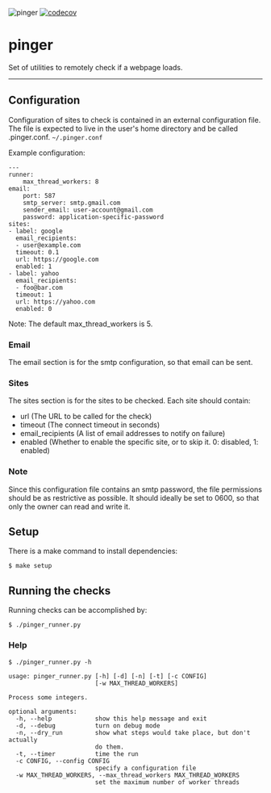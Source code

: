 ![pinger](https://github.com/clarke/pinger/workflows/pinger/badge.svg) [![codecov](https://codecov.io/gh/clarke/pinger/branch/master/graph/badge.svg)](https://codecov.io/gh/clarke/pinger)

# pinger

Set of utilities to remotely check if a webpage loads.

---

## Configuration

Configuration of sites to check is contained in an external configuration file. The file is expected to live in the user's home directory and be called .pinger.conf. `~/.pinger.conf`

Example configuration:

```
---
runner:
    max_thread_workers: 8
email:
    port: 587
    smtp_server: smtp.gmail.com
    sender_email: user-account@gmail.com
    password: application-specific-password
sites:
- label: google
  email_recipients:
  - user@example.com
  timeout: 0.1
  url: https://google.com
  enabled: 1
- label: yahoo
  email_recipients:
  - foo@bar.com
  timeout: 1
  url: https://yahoo.com
  enabled: 0
```

Note: The default max_thread_workers is 5.

### Email

The email section is for the smtp configuration, so that email can be sent.

### Sites

The sites section is for the sites to be checked. Each site should contain:

- url (The URL to be called for the check)
- timeout (The connect timeout in seconds)
- email_recipients (A list of email addresses to notify on failure)
- enabled (Whether to enable the specific site, or to skip it. 0: disabled, 1: enabled)

### Note

Since this configuration file contains an smtp password, the file permissions should be as restrictive as possible. It should ideally be set to 0600, so that only the owner can read and write it.

## Setup

There is a make command to install dependencies:

`$ make setup`

## Running the checks

Running checks can be accomplished by:

`$ ./pinger_runner.py`

### Help

```
$ ./pinger_runner.py -h

usage: pinger_runner.py [-h] [-d] [-n] [-t] [-c CONFIG]
                        [-w MAX_THREAD_WORKERS]

Process some integers.

optional arguments:
  -h, --help            show this help message and exit
  -d, --debug           turn on debug mode
  -n, --dry_run         show what steps would take place, but don't actually
                        do them.
  -t, --timer           time the run
  -c CONFIG, --config CONFIG
                        specify a configuration file
  -w MAX_THREAD_WORKERS, --max_thread_workers MAX_THREAD_WORKERS
                        set the maximum number of worker threads
```
